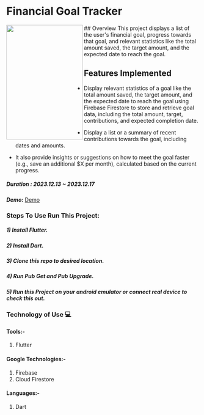 # Financial Goal Tracker
<img width="200" height="300" align='left' src="https://res.cloudinary.com/dvnfhm7q4/image/upload/v1702879647/Screenshot_20231218_112636_r3wsdm.jpg">
## Overview
This project displays a list of the user's financial goal, progress towards that goal, and relevant statistics like the total amount saved, the target amount, and the expected date to reach the goal.

## Features Implemented
 - Display relevant statistics of a goal like the total amount saved, the target amount, and the expected date to reach the goal using Firebase Firestore to store and retrieve goal data, including the total amount, target, contributions, and expected completion date.
   
 - Display a list or a summary of recent contributions towards the goal, including dates and amounts.

 - It also provide insights or suggestions on how to meet the goal faster (e.g., save an additional $X per month), calculated based on the current progress.

##### Duration : 2023.12.13 ~ 2023.12.17


***Demo:*** [Demo](https://www.youtube.com/watch?v=Oas0X-P1j1g)


### Steps To Use Run This Project:
##### 1) Install Flutter.
##### 2) Install Dart.
##### 3) Clone this repo to desired location.
##### 4) Run Pub Get and Pub Upgrade.
##### 5) Run this Project on your android emulator or connect real device to check this out.

### Technology of Use 💻
####  Tools:-
1) Flutter

#### Google Technologies:-
1) Firebase
2) Cloud Firestore


#### Languages:-
1) Dart



